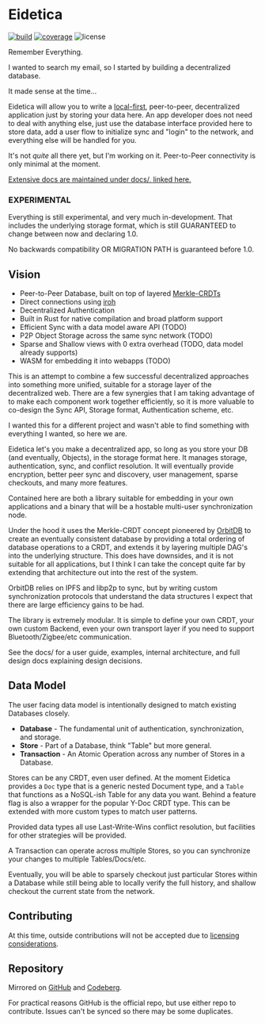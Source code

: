# Eidetica

[![build](https://img.shields.io/github/actions/workflow/status/arcuru/eidetica/rust.yml?style=flat-square)](https://github.com/arcuru/eidetica/actions)
[![coverage](https://img.shields.io/codecov/c/github/arcuru/eidetica)](https://codecov.io/gh/arcuru/eidetica)
![license](https://img.shields.io/github/license/arcuru/eidetica)

Remember Everything.

I wanted to search my email, so I started by building a decentralized database.

It made sense at the time...

Eidetica will allow you to write a [local-first](https://www.inkandswitch.com/essay/local-first), peer-to-peer, decentralized application just by storing your data here.
An app developer does not need to deal with anything else, just use the database interface provided here to store data, add a user flow to initialize sync and "login" to the network, and everything else will be handled for you.

It's not _quite_ all there yet, but I'm working on it. Peer-to-Peer connectivity is only minimal at the moment.

[Extensive docs are maintained under docs/, linked here.](https://arcuru.github.io/eidetica)

### EXPERIMENTAL

Everything is still experimental, and very much in-development.
That includes the underlying storage format, which is still GUARANTEED to change between now and declaring 1.0.

No backwards compatibility OR MIGRATION PATH is guaranteed before 1.0.

## Vision

- Peer-to-Peer Database, built on top of layered [Merkle-CRDTs](https://arxiv.org/abs/2004.00107)
- Direct connections using [iroh](https://www.iroh.computer/)
- Decentralized Authentication
- Built in Rust for native compilation and broad platform support
- Efficient Sync with a data model aware API (TODO)
- P2P Object Storage across the same sync network (TODO)
- Sparse and Shallow views with 0 extra overhead (TODO, data model already supports)
- WASM for embedding it into webapps (TODO)

This is an attempt to combine a few successful decentralized approaches into something more unified, suitable for a storage layer of the decentralized web.
There are a few synergies that I am taking advantage of to make each component work together efficiently, so it is more valuable to co-design the Sync API, Storage format, Authentication scheme, etc.

I wanted this for a different project and wasn't able to find something with everything I wanted, so here we are.

Eidetica let's you make a decentralized app, so long as you store your DB (and eventually, Objects), in the storage format here. It manages storage, authentication, sync, and conflict resolution. It will eventually provide encryption, better peer sync and discovery, user management, sparse checkouts, and many more features.

Contained here are both a library suitable for embedding in your own applications and a binary that will be a hostable multi-user synchronization node.

Under the hood it uses the Merkle-CRDT concept pioneered by [OrbitDB](https://orbitdb.org/) to create an eventually consistent database by providing a total ordering of database operations to a CRDT, and extends it by layering multiple DAG's into the underlying structure.
This does have downsides, and it is not suitable for all applications, but I think I can take the concept quite far by extending that architecture out into the rest of the system.

OrbitDB relies on IPFS and libp2p to sync, but by writing custom synchronization protocols that understand the data structures I expect that there are large efficiency gains to be had.

The library is extremely modular. It is simple to define your own CRDT, your own custom Backend, even your own transport layer if you need to support Bluetooth/Zigbee/etc communication.

See the docs/ for a user guide, examples, internal architecture, and full design docs explaining design decisions.

## Data Model

The user facing data model is intentionally designed to match existing Databases closely.

- **Database** - The fundamental unit of authentication, synchronization, and storage.
- **Store** - Part of a Database, think "Table" but more general.
- **Transaction** - An Atomic Operation across any number of Stores in a Database.

Stores can be any CRDT, even user defined.
At the moment Eidetica provides a `Doc` type that is a generic nested Document type, and a `Table` that functions as a NoSQL-ish Table for any data you want.
Behind a feature flag is also a wrapper for the popular Y-Doc CRDT type.
This can be extended with more custom types to match user patterns.

Provided data types all use Last-Write-Wins conflict resolution, but facilities for other strategies will be provided.

A Transaction can operate across multiple Stores, so you can synchronize your changes to multiple Tables/Docs/etc.

Eventually, you will be able to sparsely checkout just particular Stores within a Database while still being able to locally verify the full history, and shallow checkout the current state from the network.

## Contributing

At this time, outside contributions will not be accepted due to [licensing considerations](https://jackson.dev/post/oss-licensing-sucks).

## Repository

Mirrored on [GitHub](https://github.com/arcuru/eidetica) and [Codeberg](https://codeberg.org/arcuru/eidetica).

For practical reasons GitHub is the official repo, but use either repo to contribute.
Issues can't be synced so there may be some duplicates.
